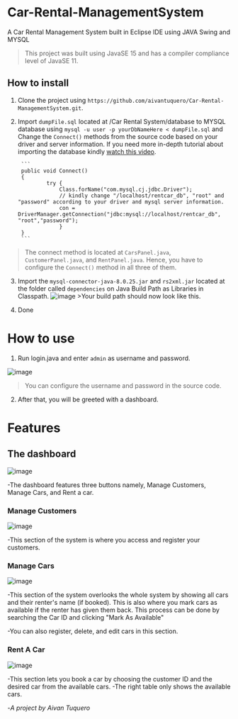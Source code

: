 # Car-Rental-ManagementSystem
A Car Rental Management System built in Eclipse IDE using JAVA Swing and MYSQL


> This project was built using JavaSE 15 and has a compiler compliance level of JavaSE 11.


## How to install

1. Clone the project using `https://github.com/aivantuquero/Car-Rental-ManagementSystem.git`.

2. Import `dumpFile.sql` located at /Car Rental System/database to MYSQL database using `mysql -u user -p yourDbNameHere < dumpFile.sql` and Change the `Connect()` methods from the source code based on your driver and server information. If you need more in-depth tutorial about importing the database kindly [watch this video](https://youtu.be/BsKXzm6qbcM).

        ```
        public void Connect()
        {
                try {
                    Class.forName("com.mysql.cj.jdbc.Driver");
                    // kindly change "/localhost/rentcar_db", "root" and "password" according to your driver and mysql server information.
                    con = DriverManager.getConnection("jdbc:mysql://localhost/rentcar_db", "root","password");
                    }
        }            
        ``` 
>The connect method is located at `CarsPanel.java`, `CustomerPanel.java`, and `RentPanel.java`. Hence, you have to configure the `Connect()` method in all three of them.

3. Import the `mysql-connector-java-8.0.25.jar` and `rs2xml.jar` located at the folder called `dependencies` on Java Build Path as Libraries in Classpath.
        ![image](https://user-images.githubusercontent.com/54162088/121796911-49593d80-cc4f-11eb-8eb5-a22ebd9117f7.png)
        >Your build path should now look like this.

4. Done



# How to use


1. Run login.java and enter `admin` as username and password.

![image](https://user-images.githubusercontent.com/54162088/121797149-08fabf00-cc51-11eb-85cb-17bf9a5fb65f.png)

>You can configure the username and password in the source code.

2. After that, you will be greeted with a dashboard.
     
     
# Features


## The dashboard

![image](https://user-images.githubusercontent.com/54162088/121797234-8e7e6f00-cc51-11eb-9f26-65e7bd50e325.png)

-The dashboard features three buttons namely, Manage Customers, Manage Cars, and Rent a car.

### Manage Customers
![image](https://user-images.githubusercontent.com/54162088/121797475-ebc6f000-cc52-11eb-8c9c-79c3a68fac43.png)

-This section of the system is where you access and register your customers.

### Manage Cars
![image](https://user-images.githubusercontent.com/54162088/121797503-2df03180-cc53-11eb-80f4-65fd2facbbad.png)

-This section of the system overlooks the whole system by showing all cars and their renter's name (if booked). This is also where you mark cars as available if the renter has given them back. This process can be done by searching the Car ID and clicking "Mark As Available"

-You can also register, delete, and edit cars in this section.

### Rent A Car
![image](https://user-images.githubusercontent.com/54162088/121798447-08febd00-cc59-11eb-86e8-30a7a28ab889.png)

-This section lets you book a car by choosing the customer ID and the desired car from the available cars.
-The right table only shows the available cars.

-*A project by Aivan Tuquero*


